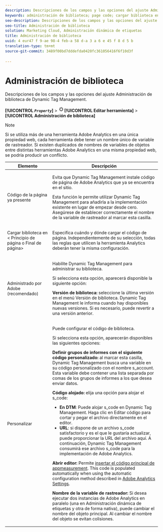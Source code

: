 ```yaml
---
description: Descripciones de los campos y las opciones del ajuste Administración de biblioteca de Dynamic Tag Management.
keywords: administración de biblioteca; page code; cargar biblioteca en; administrado por adobe; custom; code hosted; s_ code alojado
seo-description: Descripciones de los campos y las opciones del ajuste Administración de biblioteca de Dynamic Tag Management.
seo-title: Administración de biblioteca
solution: Marketing Cloud, Administración dinámica de etiquetas
title: Administración de biblioteca
uuid: 4 eur47 f 9-ae 98-4 feb-a 58 d-a 3 a 6 e 45 f 8 d 5 b
translation-type: tm+mt
source-git-commit: 3489f00bd7dddefda0420fc361056416f6f10d3f

---
```



# Administración de biblioteca

Descripciones de los campos y las opciones del ajuste Administración de biblioteca de Dynamic Tag Management.

**[!UICONTROL *`Property`*]** &gt; ![](assets/settings_gear.png)**[!UICONTROL Editar herramienta]** &gt; **[!UICONTROL Administración de biblioteca]**

>[!NOTE]
>
>Si se utiliza más de una herramienta Adobe Analytics en una única propiedad web, cada herramienta debe tener un nombre único de variable de rastreador. Si existen duplicados de nombres de variables de objetos entre distintas herramientas Adobe Analytics en una misma propiedad web, se podría producir un conflicto.

<table id="table_2758C770C91B4025AD74009B360D71F7"> 
 <thead> 
  <tr> 
   <th colname="col1" class="entry"> Elemento </th> 
   <th colname="col2" class="entry"> Descripción </th> 
  </tr> 
 </thead>
 <tbody> 
  <tr> 
   <td colname="col1"> <p>Código de la página ya presente </p> </td> 
   <td colname="col2"> <p> Evita que Dynamic Tag Management instale código de página de <span class="keyword">Adobe Analytics</span> que ya se encuentra en el sitio. </p> <p>Esta función le permite utilizar Dynamic Tag Management para añadirla a la implementación existente en lugar de empezar desde cero. Asegúrese de establecer correctamente el nombre de la variable de rastreador al marcar esta casilla. </p> </td> 
  </tr> 
  <tr> 
   <td colname="col1"> <p>Cargar biblioteca en &lt;<span class="term"> Principio</span> de página o <span class="term"> Final de página</span>&gt; </p> </td> 
   <td colname="col2"> <p>Especifica cuándo y dónde cargar el código de página. Independientemente de su selección, todas las reglas que utilicen la herramienta Analytics deberán tener la misma configuración. </p> </td> 
  </tr> 
  <tr> 
   <td colname="col1"> <p>Administrado por Adobe (recomendado) </p> </td> 
   <td colname="col2"> <p>Habilite Dynamic Tag Management para administrar su biblioteca. </p> <p>Si selecciona esta opción, aparecerá disponible la siguiente opción: </p> <p> <b>Versión de biblioteca:</b> seleccione la última versión en el menú <span class="wintitle">Versión de biblioteca</span>. Dynamic Tag Management le informa cuando hay disponibles nuevas versiones. Si es necesario, puede revertir a una versión anterior. </p> </td> 
  </tr> 
  <tr> 
   <td colname="col1"> <p> Personalizar </p> </td> 
   <td colname="col2"> <p>Puede configurar el código de biblioteca. </p> <p>Si selecciona esta opción, aparecerán disponibles las siguientes opciones: </p> <p> <b>Definir grupos de informes con el siguiente código personalizado:</b> al marcar esta casilla, Dynamic Tag Management busca una variable en su código personalizado con el nombre <span class="varname"> s_account</span>. Esta variable debe contener una lista separada por comas de los grupos de informes a los que desea enviar datos. </p> <p> <b>Código alojado:</b> elija una opción para alojar el <span class="filepath">s_code</span>: </p> 
    <ul id="ul_FC395283365A4BBAA8A5FE5871D16EC6"> 
     <li id="li_36D733C533CE40F1868309130551D4DE"> <b>En DTM</b>: Puede alojar <span class="filepath">s_code</span> en Dynamic Tag Management. Haga clic en <span class="uicontrol">Editar código</span> para cortar y pegar el archivo directamente en el editor. </li> 
     <li id="li_A64734C66D254079A5E16DC8DBEDA3F6"> <b>URL</b>: si dispone de un archivo <span class="filepath">s_code</span> satisfactorio y es el que le gustaría actualizar, puede proporcionar la URL del archivo aquí. A continuación, Dynamic Tag Management consumirá ese archivo <span class="filepath">s_code</span> para la implementación de <span class="keyword">Adobe Analytics</span>. </li> 
    </ul> <p> <b>Abrir editor: </b>Permite <a href="../../../implement/c-implement-with-dtm/c-aa-tool/t-appmeasurement-code.md#task_068D72664B2743359A64ADB8692D3658" format="dita" scope="local"> insertar el código principal de appmeasurement</a>. This code is populated automatically when using the automatic configuration method described in <a href="../../../implement/c-implement-with-dtm/c-aa-tool/analytics-dtm.md#concept_FBA6679A0B79490F8296437F11E5E4F8" format="dita" scope="local"> Adobe Analytics Settings</a>. </p> <p> <b>Nombre de la variable de rastreador: </b>Si desea ejecutar dos instancias de <span class="keyword"> Adobe Analytics</span> en paralelo (una en Administración dinámica de etiquetas y otra de forma nativa), puede cambiar el nombre del objeto <span class="term"> principal. </span> Al cambiar el nombre del objeto se evitan colisiones. </p> </td> 
  </tr> 
 </tbody> 
</table>

